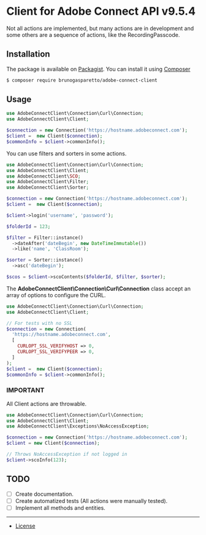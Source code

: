 # Client for Adobe Connect API v9.5.4

Not all actions are implemented, but many actions are in development and some others are a sequence of actions, like the RecordingPasscode.

## Installation ##

The package is available on [Packagist](https://packagist.org/packages/brunogasparetto/adobe-connect-client). You can install it using [Composer](http://getcomposer.org/)

```bash
$ composer require brunogasparetto/adobe-connect-client
```

## Usage

```php
use AdobeConnectClient\Connection\Curl\Connection;
use AdobeConnectClient\Client;

$connection = new Connection('https://hostname.adobeconnect.com');
$client =  new Client($connection);
$commonInfo = $client->commonInfo();
```

You can use filters and sorters in some actions.

```php
use AdobeConnectClient\Connection\Curl\Connection;
use AdobeConnectClient\Client;
use AdobeConnectClient\SCO;
use AdobeConnectClient\Filter;
use AdobeConnectClient\Sorter;

$connection = new Connection('https://hostname.adobeconnect.com');
$client =  new Client($connection);

$client->login('username', 'password');

$folderId = 123;

$filter = Filter::instance()
  ->dateAfter('dateBegin', new DateTimeImmutable())
  ->like('name', 'ClassRoom');

$sorter = Sorter::instance()
  ->asc('dateBegin');

$scos = $client->scoContents($folderId, $filter, $sorter);
```

The **AdobeConnectClient\Connection\Curl\Connection** class accept an array of options
to configure the CURL.

```php
use AdobeConnectClient\Connection\Curl\Connection;
use AdobeConnectClient\Client;

// For tests with no SSL
$connection = new Connection(
  'https://hostname.adobeconnect.com',
  [
    CURLOPT_SSL_VERIFYHOST => 0,
    CURLOPT_SSL_VERIFYPEER => 0,
  ]
);
$client =  new Client($connection);
$commonInfo = $client->commonInfo();
```

### IMPORTANT ###

All Client actions are throwable.

```php
use AdobeConnectClient\Connection\Curl\Connection;
use AdobeConnectClient\Client;
use AdobeConnectClient\Exceptions\NoAccessException;

$connection = new Connection('https://hostname.adobeconnect.com');
$client = new Client($connection);

// Throws NoAccessException if not logged in
$client->scoInfo(123);
```

## TODO ##

- [ ] Create documentation.
- [ ] Create automatized tests (All actions were manually tested).
- [ ] Implement all methods and entities.

***

- [License](LICENSE)

